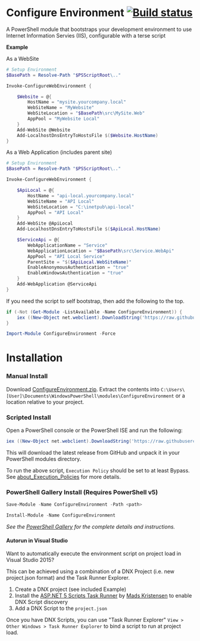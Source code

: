 # Configure Environment [![Build status](https://ci.appveyor.com/api/projects/status/o59sxa1tscs5f69s/branch/master?svg=true)](https://ci.appveyor.com/project/dennisroche/configureenvironment/branch/master)

A PowerShell module that bootstraps your development environment to use Internet Information Servies (IIS), configurable with a terse script

**Example**

As a WebSite

```ps1
# Setup Environment
$BasePath = Resolve-Path "$PSScriptRoot\.."

Invoke-ConfigureWebEnvironment {

    $Website = @{
        HostName = "mysite.yourcompany.local"
        WebSiteName = "MyWebsite"
        WebSiteLocation = "$BasePath\src\MySite.Web"
        AppPool = "MyWebsite Local"
    }
    Add-WebSite @Website
    Add-LocalhostDnsEntryToHostsFile $($Website.HostName)
}
```

As a Web Application (includes parent site)

```ps1
# Setup Environment
$BasePath = Resolve-Path "$PSScriptRoot\.."

Invoke-ConfigureWebEnvironment {

    $ApiLocal = @{
        HostName = "api-local.yourcompany.local"
        WebSiteName = "API Local"
        WebSiteLocation = "C:\inetpub\api-local"
        AppPool = "API Local"
    }
    Add-WebSite @ApiLocal
    Add-LocalhostDnsEntryToHostsFile $($ApiLocal.HostName)

    $ServiceApi = @{
        WebApplicationName = "Service"
        WebApplicationLocation = "$BasePath\src\Service.WebApi"
        AppPool = "API Local Service"
        ParentSite = "$($ApiLocal.WebSiteName)"
        EnableAnonymousAuthentication = "true"
        EnableWindowsAuthentication = "true"
    }
    Add-WebApplication @ServiceApi
}
```

If you need the script to self bootstrap, then add the following to the top.

```ps1
if (-Not (Get-Module -ListAvailable -Name ConfigureEnvironment)) {
    iex ((New-Object net.webclient).DownloadString('https://raw.githubusercontent.com/dennisroche/ConfigureEnvironment/master/Install.ps1'))
}

Import-Module ConfigureEnvironment -Force
```

Installation
=============


### Manual Install

Download [ConfigureEnvironment.zip](https://github.com/dennisroche/ConfigureEnvironment/releases/download/latest/ConfigureEnvironment.zip). 
Extract the contents into `C:\Users\[User]\Documents\WindowsPowerShell\modules\ConfigureEnvironment` or a location relative to your project.


### Scripted Install

Open a PowerShell console or the PowerShell ISE and run the following:

```ps1
iex ((New-Object net.webclient).DownloadString('https://raw.githubusercontent.com/dennisroche/ConfigureEnvironment/master/Install.ps1'))
```

This will download the latest release from GitHub and unpack it in your PowerShell modules directory.

To run the above script, `Execution Policy` should be set to at least Bypass. See [about_Execution_Policies](https://technet.microsoft.com/en-us/library/hh847748.aspx) for more details.


### PowerShell Gallery Install (Requires PowerShell v5)

```ps1
Save-Module -Name ConfigureEnvironment -Path <path>
```

```ps1
Install-Module -Name ConfigureEnvironment
```

_See the [PowerShell Gallery](http://www.powershellgallery.com/packages/ConfigureEnvironment/) for the complete details and instructions._


#### Autorun in Visual Studio

Want to automatically execute the environment script on project load in Visual Studio 2015? 

This can be achieved using a combination of a DNX Project (i.e. new project.json format) and the Task Runner Explorer. 

1. Create a DNX project (see included Example)
2. Install the [ASP.NET 5 Scripts Task Runner](https://visualstudiogallery.msdn.microsoft.com/9397a2da-c93a-419c-8408-4e9af30d4e36) by [Mads Kristensen](https://visualstudiogallery.msdn.microsoft.com/site/search?f%5B0%5D.Type=User&f%5B0%5D.Value=Mads%20Kristensen) to enable DNX Script discovery
3. Add a DNX Script to the `project.json`

Once you have DNX Scripts, you can use "Task Runner Explorer" `View > Other Windows > Task Runner Explorer` to bind a script to run at project load.
